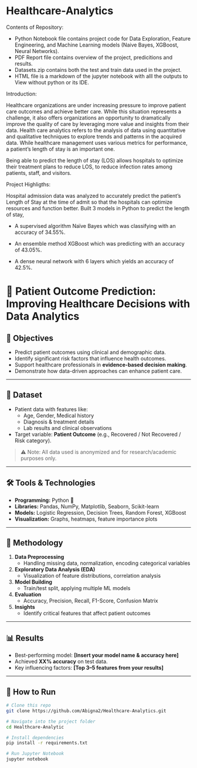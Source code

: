 # Healthcare-Analytics
Contents of Repository:
- Python Notebook file contains project code for Data Exploration, Feature Engineering, and Machine Learning models (Naive Bayes, XGBoost, Neural Networks).
- PDF Report file contains overview of the project, predicitions and results.
- Datasets.zip contains both the test and train data used in the project.
- HTML file is a markdown of the jupyter notebook with alll the outputs to View without python or its IDE.

Introduction:

  Healthcare organizations are under increasing pressure to improve patient care outcomes and achieve better care. While this situation represents a challenge, it also offers organizations an opportunity to dramatically improve the quality of care by leveraging more value and insights from their data. Health care analytics refers to the analysis of data using quantitative and qualitative techniques to explore trends and patterns in the acquired data. While healthcare management uses various metrics for performance, a patient’s length of stay is an important one.

  Being able to predict the length of stay (LOS) allows hospitals to optimize their treatment plans to reduce LOS, to reduce infection rates among patients, staff, and visitors.

Project Highligths:

Hospital admission data was analyzed to accurately predict the patient’s Length of Stay at the time of admit so that the hospitals can optimize resources and function better. Built 3 models in Python to predict the length of stay,

-	A supervised algorithm Naïve Bayes which was classifying with an accuracy of 34.55%.

-	An ensemble method XGBoost which was predicting with an accuracy of 43.05%.

-	A dense neural network with 6 layers which yields an accuracy of 42.5%.

  # 🏥 Patient Outcome Prediction: Improving Healthcare Decisions with Data Analytics



## 🎯 Objectives
- Predict patient outcomes using clinical and demographic data.  
- Identify significant risk factors that influence health outcomes.  
- Support healthcare professionals in **evidence-based decision making**.  
- Demonstrate how data-driven approaches can enhance patient care.  

---

## 📂 Dataset
- Patient data with features like:  
  - Age, Gender, Medical history  
  - Diagnosis & treatment details  
  - Lab results and clinical observations  
- Target variable: **Patient Outcome** (e.g., Recovered / Not Recovered / Risk category).  

> ⚠️ Note: All data used is anonymized and for research/academic purposes only.

---

## 🛠️ Tools & Technologies
- **Programming:** Python 🐍  
- **Libraries:** Pandas, NumPy, Matplotlib, Seaborn, Scikit-learn  
- **Models:** Logistic Regression, Decision Trees, Random Forest, XGBoost  
- **Visualization:** Graphs, heatmaps, feature importance plots  

---

## 🔎 Methodology
1. **Data Preprocessing**
   - Handling missing data, normalization, encoding categorical variables  
2. **Exploratory Data Analysis (EDA)**
   - Visualization of feature distributions, correlation analysis  
3. **Model Building**
   - Train/test split, applying multiple ML models  
4. **Evaluation**
   - Accuracy, Precision, Recall, F1-Score, Confusion Matrix  
5. **Insights**
   - Identify critical features that affect patient outcomes  

---

## 📊 Results
- Best-performing model: **[Insert your model name & accuracy here]**  
- Achieved **XX% accuracy** on test data.  
- Key influencing factors: **[Top 3–5 features from your results]**  

---

## 🚀 How to Run
```bash
# Clone this repo
git clone https://github.com/Abigna2/Healthcare-Analytics.git

# Navigate into the project folder
cd Healthcare-Analytic

# Install dependencies
pip install -r requirements.txt

# Run Jupyter Notebook
jupyter notebook


